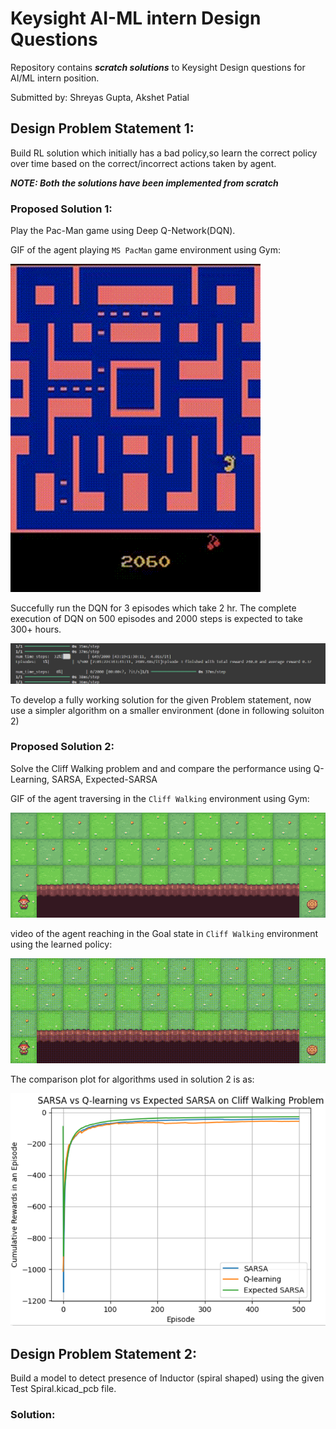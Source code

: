 # Keysight AI-ML intern Design Questions
Repository contains ***scratch solutions*** to Keysight Design questions for AI/ML intern position.

Submitted by: Shreyas Gupta, Akshet Patial

## Design Problem Statement 1: 
Build RL solution which initially has a bad policy,so learn the correct policy over time based on the correct/incorrect actions taken by agent.

***NOTE: Both the solutions have been implemented from scratch***

### Proposed Solution 1:
Play the Pac-Man game using Deep Q-Network(DQN).

GIF of the agent playing `MS PacMan` game environment using Gym:

![Agent Playing](assets/pacman.gif)


Succefully run the DQN for 3 episodes which take 2 hr. The complete execution of DQN on 500 episodes and 2000 steps is expected to take 300+ hours.

![Agent Playing](assets/episode.png)

To develop a fully working solution for the given Problem statement, now use a simpler algorithm on a smaller environment  (done in following soluiton 2)

### Proposed Solution 2:
Solve the Cliff Walking problem and and compare the performance using Q-Learning, SARSA, Expected-SARSA

GIF of the agent traversing in the `Cliff Walking` environment using Gym:

![Agent Playing](assets/cliffwalking.gif)


video of the agent reaching in the Goal state in `Cliff Walking` environment using the learned policy:

![Agent Playing](assets/episode548.gif)


The comparison plot for algorithms used in solution 2 is as:

![Agent Playing](assets/plot.png)

## Design Problem Statement 2:
Build a model to detect presence of Inductor (spiral shaped) using the given Test Spiral.kicad_pcb file.

### Solution:
